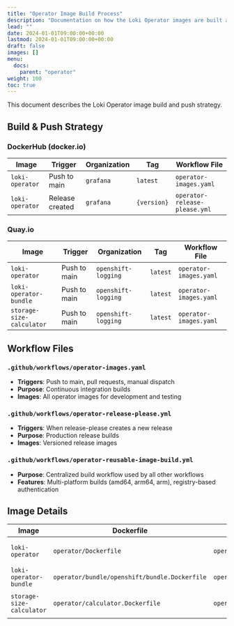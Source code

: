 ```yaml
---
title: "Operator Image Build Process"
description: "Documentation on how the Loki Operator images are built and pushed"
lead: ""
date: 2024-01-01T09:00:00+00:00
lastmod: 2024-01-01T09:00:00+00:00
draft: false
images: []
menu:
  docs:
    parent: "operator"
weight: 100
toc: true
---
```


This document describes the Loki Operator image build and push strategy.

## Build & Push Strategy

### DockerHub (docker.io)

| Image | Trigger | Organization | Tag | Workflow File |
|-------|---------|-------------|-----|---------------|
| `loki-operator` | Push to main | `grafana` | `latest` | `operator-images.yaml` |
| `loki-operator` | Release created | `grafana` | `{version}` | `operator-release-please.yml` |

### Quay.io

| Image | Trigger | Organization | Tag | Workflow File |
|-------|---------|-------------|-----|---------------|
| `loki-operator` | Push to main | `openshift-logging` | `latest` | `operator-images.yaml` |
| `loki-operator-bundle` | Push to main | `openshift-logging` | `latest` | `operator-images.yaml` |
| `storage-size-calculator` | Push to main | `openshift-logging` | `latest` | `operator-images.yaml` |

## Workflow Files

### `.github/workflows/operator-images.yaml`
- **Triggers**: Push to main, pull requests, manual dispatch
- **Purpose**: Continuous integration builds
- **Images**: All operator images for development and testing

### `.github/workflows/operator-release-please.yml`
- **Triggers**: When release-please creates a new release
- **Purpose**: Production release builds
- **Images**: Versioned release images

### `.github/workflows/operator-reusable-image-build.yml`
- **Purpose**: Centralized build workflow used by all other workflows
- **Features**: Multi-platform builds (amd64, arm64, arm), registry-based authentication

## Image Details

| Image | Dockerfile | Context | Purpose |
|-------|------------|---------|---------|
| `loki-operator` | `operator/Dockerfile` | `operator/` | Main operator binary |
| `loki-operator-bundle` | `operator/bundle/openshift/bundle.Dockerfile` | `operator/bundle/openshift/` | OpenShift bundle |
| `storage-size-calculator` | `operator/calculator.Dockerfile` | `operator/` | Storage calculator utility |

